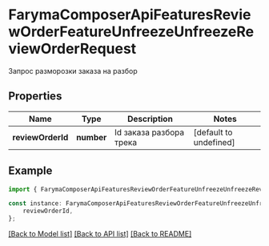 # FarymaComposerApiFeaturesReviewOrderFeatureUnfreezeUnfreezeReviewOrderRequest

Запрос разморозки заказа на разбор

## Properties

Name | Type | Description | Notes
------------ | ------------- | ------------- | -------------
**reviewOrderId** | **number** | Id заказа разбора трека | [default to undefined]

## Example

```typescript
import { FarymaComposerApiFeaturesReviewOrderFeatureUnfreezeUnfreezeReviewOrderRequest } from './api';

const instance: FarymaComposerApiFeaturesReviewOrderFeatureUnfreezeUnfreezeReviewOrderRequest = {
    reviewOrderId,
};
```

[[Back to Model list]](../README.md#documentation-for-models) [[Back to API list]](../README.md#documentation-for-api-endpoints) [[Back to README]](../README.md)
